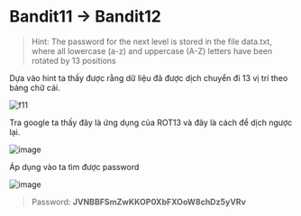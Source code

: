 # Bandit11 -> Bandit12

>Hint: The password for the next level is stored in the file data.txt, where all lowercase (a-z) and uppercase (A-Z) letters have been rotated by 13 positions

Dựa vào hint ta thấy được rằng dữ liệu đã được dịch chuyển đi 13 vị trí theo bảng chữ cái.


![f11](https://github.com/hoangdat251004/write_up/assets/110254118/117549dd-0c89-4d24-a0e3-512c293459b1)



Tra google ta thấy đây là ứng dụng của ROT13 và đây là cách để dịch ngược lại.

![image](https://github.com/hoangdat251004/write_up/assets/110254118/92625103-d6fe-40e6-85c2-df1c018f7907)

Áp dụng vào ta tìm được password

![image](https://github.com/hoangdat251004/write_up/assets/110254118/5b9dbd2a-4917-4cea-9c5e-c778594b3a21)

> Password: **JVNBBFSmZwKKOP0XbFXOoW8chDz5yVRv**
